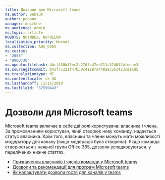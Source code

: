 ```yaml
---
title: Дозволи для Microsoft teams
ms.author: pebaum
author: pebaum
manager: mnirkhe
ms.audience: Admin
ms.topic: article
ROBOTS: NOINDEX, NOFOLLOW
localization_priority: Normal
ms.collection: Adm_O365
ms.custom:
- "2658"
- "9000730"
ms.openlocfilehash: 4bcf450b43ec2c27d7c47ee211c32d614bfedae3
ms.sourcegitcommit: b43f77221f47b50c41197a448a9c26c423ce1ad5
ms.translationtype: MT
ms.contentlocale: uk-UA
ms.lasthandoff: 11/15/2019
ms.locfileid: "37590443"
---
```

# <a name="microsoft-teams-permissions"></a>Дозволи для Microsoft teams

Microsoft teams включає в себе дві ролі користувача: власника і члена. За промовчанням користувач, який створює нову команду, надається статус власника. Крім того, власники та члени можуть мати можливості модератору для каналу (якщо модерація була створена). Якщо команда створюється з наявної групи Office 365, дозволи успадковуються. у перелічених нижче статтях.

- [Призначення власників і членів команди у Microsoft teams](https://docs.microsoft.com/microsoftteams/assign-roles-permissions)
- [Дозволи та рекомендації для програм Microsoft teams](https://docs.microsoft.com/microsoftteams/app-permissions)
- [Як налаштувати дозволи гостя для каналів у teams](https://support.office.com/article/4756c468-2746-4bfd-a582-736d55fcc169)
